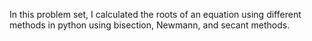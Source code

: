 In this problem set, I calculated the roots of an equation using different methods in python using bisection, Newmann, and secant methods.
